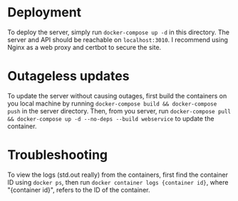 # Deployment
To deploy the server, simply run `docker-compose up -d` in this directory. The server and API should be reachable on `localhost:3010`.
I recommend using Nginx as a web proxy and certbot to secure the site.

# Outageless updates
To update the server without causing outages, first build the containers on you local machine by running `docker-compose build && docker-compose push` in the server directory. Then, from you server, run `docker-compose pull && docker-compose up -d --no-deps --build webservice` to update the container.

# Troubleshooting
To view the logs (std.out really) from the containers, first find the container ID using `docker ps`, then run `docker container logs {container id}`, where "{container id}", refers to the ID of the container.
